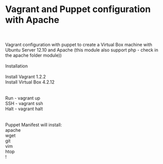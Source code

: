 <h1>Vagrant and Puppet configuration with Apache</h1><br>
<br>
Vagrant configuration with puppet to create a Virtual Box machine with Ubuntu Server 12.10 and Apache (this module also support php - check in the apache folder module))
<br>
<br>
Installation<br>
<br>
Install Vagrant 1.2.2<br>
Install Virtual Box 4.2.12<br>
<br>
<br>
Run - vagrant up<br>
SSH - vagrant ssh<br>
Halt - vagrant halt<br>
<br>
<br>
Puppet Manifest will install:<br>
apache<br>
wget<br>
git<br>
vim<br>
htop<br>!
